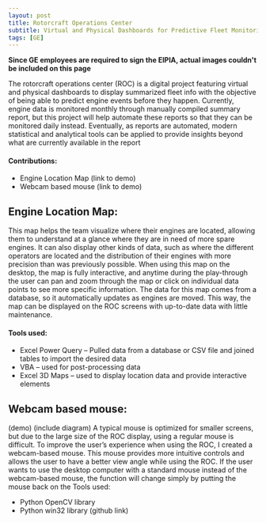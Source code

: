 ```yaml
---
layout: post
title: Rotorcraft Operations Center
subtitle: Virtual and Physical Dashboards for Predictive Fleet Monitoring
tags: [GE]
---
```

**Since GE employees are required to sign the EIPIA, actual images couldn't be included on this page**

The rotorcraft operations center (ROC) is a digital project featuring virtual and physical dashboards to display summarized fleet info with the objective of being able to predict engine events before they happen. Currently, engine data is monitored monthly through manually compiled summary report, but this project will help automate these reports so that they can be monitored daily instead. Eventually, as reports are automated, modern statistical and analytical tools can be applied to provide insights beyond what are currently available in the report
#### Contributions:
-	Engine Location Map (link to demo)
-	Webcam based mouse (link to demo)

## Engine Location Map:
This map helps the team visualize where their engines are located, allowing them to understand at a glance where they are in need of more spare engines. It can also display other kinds of data, such as where the different operators are located and the distribution of their engines with more precision than was previously possible. When using this map on the desktop, the map is fully interactive, and anytime during the play-through the user can pan and zoom through the map or click on individual data points to see more specific information. The data for this map comes from a database, so it automatically updates as engines are moved. This way, the map can be displayed on the ROC screens with up-to-date data with little maintenance.
#### Tools used:
-	Excel Power Query – Pulled data from a database or CSV file and joined tables to import the desired data
-	VBA – used for post-processing data
-	Excel 3D Maps – used to display location data and provide interactive elements

## Webcam based mouse:
(demo)
(include diagram)
A typical mouse is optimized for smaller screens, but due to the large size of the ROC display, using a regular mouse is difficult. To improve the user’s experience when using the ROC, I created a webcam-based mouse. This mouse provides more intuitive controls and allows the user to have a better view angle while using the ROC. If the user wants to use the desktop computer with a standard mouse instead of the webcam-based mouse, the function will change simply by putting the mouse back on the
Tools used:
-	Python OpenCV library
-	Python win32 library
(github link)
